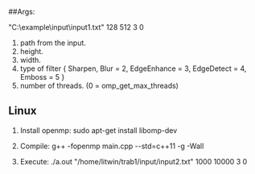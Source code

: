 ##Args:

"C:\example\input\input1.txt" 128  512 3 0

1. path from the input.
2. height.
3. width.
4. type of filter {	Sharpen, Blur = 2, EdgeEnhance = 3, EdgeDetect = 4, Emboss = 5 }
5. number of threads. (0 = omp_get_max_threads)

## Linux

1. Install openmp:
sudo apt-get install libomp-dev

2. Compile:
g++ -fopenmp main.cpp --std=c++11 -g -Wall

3. Execute:
./a.out "/home/litwin/trab1/input/input2.txt" 1000 10000 3 0
